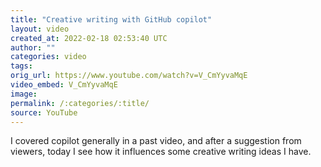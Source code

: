 ```yaml
---
title: "Creative writing with GitHub copilot"
layout: video
created_at: 2022-02-18 02:53:40 UTC
author: ""
categories: video
tags: 
orig_url: https://www.youtube.com/watch?v=V_CmYyvaMqE
video_embed: V_CmYyvaMqE
image:
permalink: /:categories/:title/
source: YouTube
---
```

I covered copilot generally in a past video, and after a suggestion from viewers, today I see how it influences some creative writing ideas I have.